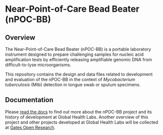 # Near-Point-of-Care Bead Beater (nPOC-BB)

## Overview

The Near-Point-of-Care Bead Beater (nPOC-BB) is a portable laboratory instrument designed to prepare challenging samples for nucleic acid amplification tests by efficiently releasing amplifiable genomic DNA from difficult-to-lyse microorganisms.

This repository contains the design and data files related to development and evaluation of the nPOC-BB in the context of *Mycobacterium tuberculosis* (Mtb) detection in tongue swab or sputum specimens.

## Documentation

Please [read the docs](https://global-health-labs.github.io/nPOC-BB) to find out more about the nPOC-BB project and its history of development at Global Health Labs. Another overview of this project and other projects developed at Global Health Labs will be collected at [Gates Open Research](https://gatesopenresearch.org/gateways).
